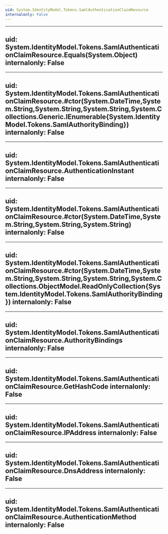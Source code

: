 ```yaml
---
uid: System.IdentityModel.Tokens.SamlAuthenticationClaimResource
internalonly: False
---
```


---
uid: System.IdentityModel.Tokens.SamlAuthenticationClaimResource.Equals(System.Object)
internalonly: False
---

---
uid: System.IdentityModel.Tokens.SamlAuthenticationClaimResource.#ctor(System.DateTime,System.String,System.String,System.String,System.Collections.Generic.IEnumerable{System.IdentityModel.Tokens.SamlAuthorityBinding})
internalonly: False
---

---
uid: System.IdentityModel.Tokens.SamlAuthenticationClaimResource.AuthenticationInstant
internalonly: False
---

---
uid: System.IdentityModel.Tokens.SamlAuthenticationClaimResource.#ctor(System.DateTime,System.String,System.String,System.String)
internalonly: False
---

---
uid: System.IdentityModel.Tokens.SamlAuthenticationClaimResource.#ctor(System.DateTime,System.String,System.String,System.String,System.Collections.ObjectModel.ReadOnlyCollection{System.IdentityModel.Tokens.SamlAuthorityBinding})
internalonly: False
---

---
uid: System.IdentityModel.Tokens.SamlAuthenticationClaimResource.AuthorityBindings
internalonly: False
---

---
uid: System.IdentityModel.Tokens.SamlAuthenticationClaimResource.GetHashCode
internalonly: False
---

---
uid: System.IdentityModel.Tokens.SamlAuthenticationClaimResource.IPAddress
internalonly: False
---

---
uid: System.IdentityModel.Tokens.SamlAuthenticationClaimResource.DnsAddress
internalonly: False
---

---
uid: System.IdentityModel.Tokens.SamlAuthenticationClaimResource.AuthenticationMethod
internalonly: False
---
